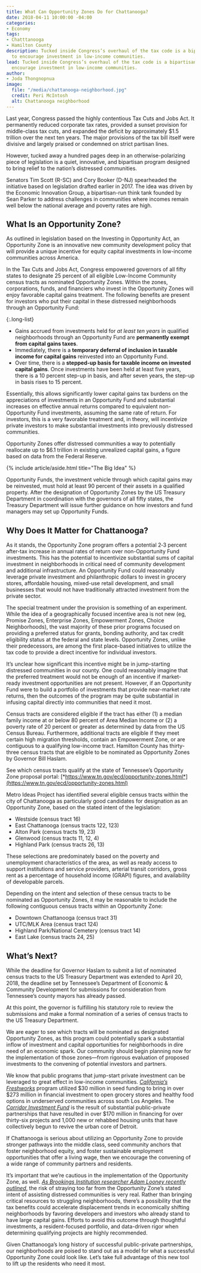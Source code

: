 ```yaml
---
title: What Can Opportunity Zones Do for Chattanooga?
date: 2018-04-11 10:00:00 -04:00
categories:
- Economy
tags:
- Chatttanooga
- Hamilton County
description: Tucked inside Congress’s overhaul of the tax code is a bipartisan program
  to encourage investment in low-income communities.
lead: Tucked inside Congress’s overhaul of the tax code is a bipartisan program to
  encourage investment in low-income communities.
author:
- Joda Thongnopnua
image:
  file: "/media/chattanooga-neighborhood.jpg"
  credit: Peri McIntosh
  alt: Chattanooga neighborhood
---
```


Last year, Congress passed the highly contentious Tax Cuts and Jobs Act. It permanently reduced corporate tax rates, provided a sunset provision for middle-class tax cuts, and expanded the deficit by approximately $1.5 trillion over the next ten years. The major provisions of the tax bill itself were divisive and largely praised or condemned on strict partisan lines.

However, tucked away a hundred pages deep in an otherwise-polarizing piece of legislation is a quiet, innovative, and bipartisan program designed to bring relief to the nation’s distressed communities.

Senators Tim Scott (R-SC) and Cory Booker (D-NJ) spearheaded the initiative based on legislation drafted earlier in 2017. The idea was driven by the Economic Innovation Group, a bipartisan-run think tank founded by Sean Parker to address challenges in communities where incomes remain well below the national average and poverty rates are high.

## What Is an Opportunity Zone?

As outlined in legislation based on the Investing in Opportunity Act, an Opportunity Zone is an innovative new community development policy that will provide a unique incentive for equity capital investments in low-income communities across America.

In the Tax Cuts and Jobs Act, Congress empowered governors of all fifty states to designate 25 percent of all eligible Low-Income Community census tracts as nominated Opportunity Zones. Within the zones, corporations, funds, and financiers who invest in the Opportunity Zones will enjoy favorable capital gains treatment. The following benefits are present for investors who put their capital in these distressed neighborhoods through an Opportunity Fund:

{:.long-list}
+ Gains accrued from investments held for _at least ten years_ in qualified neighborhoods through an Opportunity Fund are **permanently exempt from capital gains taxes**.
+ Immediately, there is a **temporary deferral of inclusion in taxable income for capital gains** reinvested into an Opportunity Fund.
+ Over time, there is a **stepped-up basis for taxable income on invested capital gains**. Once investments have been held at least five years, there is a 10 percent step-up in basis, and after seven years, the step-up in basis rises to 15 percent.

Essentially, this allows significantly lower capital gains tax burdens on the appreciations of investments in an Opportunity Fund and substantial increases on effective annual returns compared to equivalent non-Opportunity Fund investments, assuming the same rate of return. For investors, this is a very favorable treatment and, in theory, will incentivize private investors to make substantial investments into previously distressed communities.

Opportunity Zones offer distressed communities a way to potentially reallocate up to $6.1 trillion in existing unrealized capital gains, a figure based on data from the Federal Reserve.

{% include article/aside.html title="The Big Idea" %}

Opportunity Funds, the investment vehicle through which capital gains may be reinvested, must hold at least 90 percent of their assets in a qualified property. After the designation of Opportunity Zones by the US Treasury Department in coordination with the governors of all fifty states, the Treasury Department will issue further guidance on how investors and fund managers may set up Opportunity Funds.

## Why Does It Matter for Chattanooga?

As it stands, the Opportunity Zone program offers a potential 2‑3 percent after-tax increase in annual rates of return over non-Opportunity Fund investments. This has the potential to incentivize substantial sums of capital investment in neighborhoods in critical need of community development and additional infrastructure. An Opportunity Fund could reasonably leverage private investment and philanthropic dollars to invest in grocery stores, affordable housing, mixed-use retail development, and small businesses that would not have traditionally attracted investment from the private sector.

The special treatment under the provision is something of an experiment. While the idea of a geographically focused incentive area is not new (eg, Promise Zones, Enterprise Zones, Empowerment Zones, Choice Neighborhoods), the vast majority of these prior programs focused on providing a preferred status for grants, bonding authority, and tax credit eligibility status at the federal and state levels. Opportunity Zones, unlike their predecessors, are among the first place-based initiatives to utilize the tax code to provide a direct incentive for individual investors.

It’s unclear how significant this incentive might be in jump-starting distressed communities in our county. One could reasonably imagine that the preferred treatment would not be enough of an incentive if market-ready investment opportunities are not present. However, if an Opportunity Fund were to build a portfolio of investments that provide near-market rate returns, then the outcomes of the program may be quite substantial in infusing capital directly into communities that need it most.

Census tracts are considered eligible if the tract has either (1) a median family income at or below 80 percent of Area Median Income or (2) a poverty rate of 20 percent or greater as determined by data from the US Census Bureau. Furthermore, additional tracts are eligible if they meet certain high migration thresholds, contain an Empowerment Zone, or are contiguous to a qualifying low-income tract. Hamilton County has thirty-three census tracts that are eligible to be nominated as Opportunity Zones by Governor Bill Haslam.

See which census tracts qualify at the state of Tennessee’s Opportunity Zone proposal portal:
[*https://www.tn.gov/ecd/opportunity-zones.html*](https://www.tn.gov/ecd/opportunity-zones.html)

Metro Ideas Project has identified several eligible census tracts within the city of Chattanooga as particularly good candidates for designation as an Opportunity Zone, based on the stated intent of the legislation:

+ Westside (census tract 16)
+ East Chattanooga (census tracts 122, 123)
+ Alton Park (census tracts 19, 23)
+ Glenwood (census tracts 11, 12, 4)
+ Highland Park (census tracts 26, 13)

These selections are predominately based on the poverty and unemployment characteristics of the area, as well as ready access to support institutions and service providers, arterial transit corridors, gross rent as a percentage of household income (GRAPI) figures, and availability of developable parcels.

Depending on the intent and selection of these census tracts to be nominated as Opportunity Zones, it may be reasonable to include the following contiguous census tracts within an Opportunity Zone:

+ Downtown Chattanooga (census tract 31)
+ UTC/MLK Area (census tract 124)
+ Highland Park/National Cemetery (census tract 14)
+ East Lake (census tracts 24, 25)

## What’s Next?

While the deadline for Governor Haslam to submit a list of nominated census tracts to the US Treasury Department was extended to April 20, 2018, the deadline set by Tennessee’s Department of Economic & Community Development for submissions for consideration from Tennessee’s county mayors has already passed.

At this point, the governor is fulfilling his statutory role to review the submissions and make a formal nomination of a series of census tracts to the US Treasury Department.

We are eager to see which tracts will be nominated as designated Opportunity Zones, as this program could potentially spark a substantial inflow of investment and capital opportunities for neighborhoods in dire need of an economic spark. Our community should begin planning now for the implementation of those zones—from rigorous evaluation of proposed investments to the convening of potential investors and partners.

We know that public programs that jump-start private investment can be leveraged to great effect in low-income communities. [*California’s Freshworks*](http://www.cafreshworks.com/) program utilized $30 million in seed funding to bring in over $273 million in financial investment to open grocery stores and healthy food options in underserved communities across south Los Angeles. The [*Corridor Investment Fund*](http://www.datadrivendetroit.org/wci_ftp/DraftMaps/Folder_Insert/WCI_FolderInsert_FINAL_102111.pdf) is the result of substantial public-private partnerships that have resulted in over $170 million in financing for over thirty-six projects and 1,000 new or rehabbed housing units that have collectively begun to revive the urban core of Detroit.

If Chattanooga is serious about utilizing an Opportunity Zone to provide stronger pathways into the middle class, seed community anchors that foster neighborhood equity, and foster sustainable employment opportunities that offer a living wage, then we encourage the convening of a wide range of community partners and residents.

It’s important that we’re cautious in the implementation of the Opportunity Zone, as well. [*As Brookings Institution researcher Adam Looney recently outlined*](https://www.brookings.edu/blog/up-front/2018/02/26/will-opportunity-zones-help-distressed-residents-or-be-a-tax-cut-for-gentrification/), the risk of straying too far from the Opportunity Zone’s stated intent of assisting distressed communities is very real. Rather than bringing critical resources to struggling neighborhoods, there’s a possibility that the tax benefits could accelerate displacement trends in economically shifting neighborhoods by favoring developers and investors who already stand to have large capital gains. Efforts to avoid this outcome through thoughtful investments, a resident-focused portfolio, and data-driven rigor when determining qualifying projects are highly recommended.

Given Chattanooga’s long history of successful public-private partnerships, our neighborhoods are poised to stand out as a model for what a successful Opportunity Zone could look like. Let’s take full advantage of this new tool to lift up the residents who need it most.
